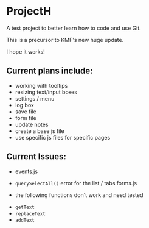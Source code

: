 # ProjectH
A test project to better learn how to code and use Git.

This is a precursor to KMF's new huge update.

I hope it works!

## Current plans include:
- working with tooltips
- resizing text/input boxes
- settings / menu
- log box
- save file
- form file
- update notes
- create a base js file
- use specific js files for specific pages

## Current Issues:

* events.js 
- `querySelectAll()` error for the list / tabs
 forms.js

* the following functions don't work and need tested
- `getText`
- `replaceText`
- `addText`
